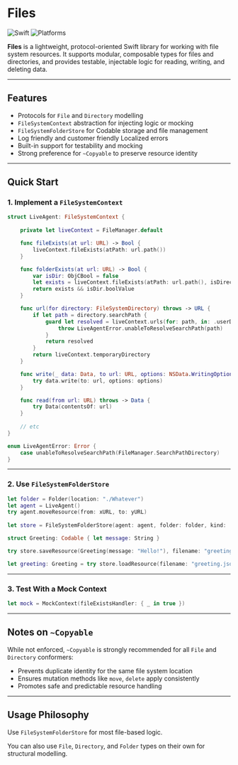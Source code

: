 # Files

![Swift](https://img.shields.io/badge/Swift-6.0-orange?logo=swift)
![Platforms](https://img.shields.io/badge/Platforms-iOS%20%7C%20macOS%20%7C%20visionOS%20%7C%20tvOS%20%7C%20watchOS-blue?logo=apple)

**Files** is a lightweight, protocol-oriented Swift library for working with file system resources. It supports modular, composable types for files and directories, and provides testable, injectable logic for reading, writing, and deleting data.

---

## Features

- Protocols for `File` and `Directory` modelling
- `FileSystemContext` abstraction for injecting logic or mocking
- `FileSystemFolderStore` for Codable storage and file management
- Log friendly and customer friendly Localized errors
- Built-in support for testability and mocking
- Strong preference for `~Copyable` to preserve resource identity

---

## Quick Start

### 1. Implement a `FileSystemContext`

```swift
struct LiveAgent: FileSystemContext {
    
    private let liveContext = FileManager.default

    func fileExists(at url: URL) -> Bool {
        liveContext.fileExists(atPath: url.path())
    }

    func folderExists(at url: URL) -> Bool {
        var isDir: ObjCBool = false
        let exists = liveContext.fileExists(atPath: url.path(), isDirectory: &isDir)
        return exists && isDir.boolValue
    }

    func url(for directory: FileSystemDirectory) throws -> URL {
        if let path = directory.searchPath {
            guard let resolved = liveContext.urls(for: path, in: .userDomainMask).first else {
                throw LiveAgentError.unableToResolveSearchPath(path)
            }
            return resolved
        }
        return liveContext.temporaryDirectory
    }

    func write(_ data: Data, to url: URL, options: NSData.WritingOptions) throws {
        try data.write(to: url, options: options)
    }

    func read(from url: URL) throws -> Data {
        try Data(contentsOf: url)
    }
    
    // etc
}

enum LiveAgentError: Error {
    case unableToResolveSearchPath(FileManager.SearchPathDirectory)
}
```

---

### 2. Use `FileSystemFolderStore`

```swift
let folder = Folder(location: "./Whatever")
let agent = LiveAgent()
try agent.moveResource(from: xURL, to: yURL)
        
let store = FileSystemFolderStore(agent: agent, folder: folder, kind: .caches)

struct Greeting: Codable { let message: String }

try store.saveResource(Greeting(message: "Hello!"), filename: "greeting.json")

let greeting: Greeting = try store.loadResource(filename: "greeting.json")
```

---

### 3. Test With a Mock Context

```swift
let mock = MockContext(fileExistsHandler: { _ in true })
```

---

## Notes on `~Copyable`

While not enforced, `~Copyable` is strongly recommended for all `File` and `Directory` conformers:

- Prevents duplicate identity for the same file system location
- Ensures mutation methods like `move`, `delete` apply consistently
- Promotes safe and predictable resource handling

---

## Usage Philosophy

Use `FileSystemFolderStore` for most file-based logic.

You can also use `File`, `Directory`, and `Folder` types on their own for structural modelling.

